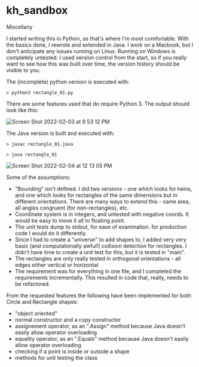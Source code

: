# kh_sandbox
Miscellany

I started writing this in Python, as that's where I'm most comfortable. With the basics done, I rewrote and extended in Java. I work on a Macbook, but I don't anticipate any issues running on Linux. Running on Windows is completely untested. I used version control from the start, so if you really want to see how this was built over time, the version history should be visible to you.

The (incomplete) python version is executed with:

`> python3 rectangle_01.py`

There are some features used that do require Python 3. The output should look like this:

![Screen Shot 2022-02-03 at 9 53 12 PM](https://user-images.githubusercontent.com/5768048/152479601-4c6c2270-609a-45b7-91e8-b0be8ba3b5e4.png)

The Java version is built and executed with:

`> javac rectangle_01.java`

`> java rectangle_01`

![Screen Shot 2022-02-04 at 12 13 05 PM](https://user-images.githubusercontent.com/5768048/152596954-9e5942e0-8e61-438f-8b48-50ddcd310af7.png)

Some of the assumptions:

- "Bounding" isn't defined. I did two versions - one which looks for twins, and one which looks for rectangles of the same dimensions but in different orientations. There are many ways to extend this - same area, all angles congruent (for non-rectangles), etc.
- Coordinate system is in integers, and untested with negative coords. It would be easy to move it all to floating point.
- The unit tests dump to stdout, for ease of examination. for production code I would do it differently.
- Since I had to create a "universe" to add shapes to, I added very very basic (and computationally awful!) collision detection for rectangles. I didn't have time to create a unit test for this, but it is tested in "main".
- The rectangles are only really tested in orthogonal orientations - all edges either vertical or horizontal
- The requirement was for everything in one file, and I completed the requirements incrementally. This resulted in code that, really, needs to be refactored. 

From the requested features the following have been implemented for both Circle and Rectangle shapes:
- "object oriented"
- normal constructor and a copy constructor
- assignement operator, as an ".Assign" method because Java doesn't easily allow operator overloading
- equality operator, as an ".Equals" method because Java doesn't easily allow operator overloading
- checking if a point is inside or outside a shape
- methods for unit testing the class


